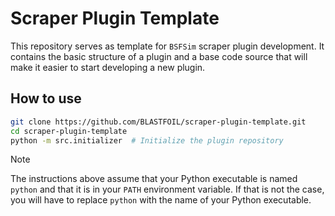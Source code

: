 # Scraper Plugin Template

This repository serves as template for `BSFSim` scraper plugin development. It contains the basic structure of a plugin and a base code source that will make it easier to start developing a new plugin.

## How to use

```bash
git clone https://github.com/BLASTFOIL/scraper-plugin-template.git
cd scraper-plugin-template
python -m src.initializer  # Initialize the plugin repository
```

> [!NOTE]
> The instructions above assume that your Python executable is named `python` and that it is in your `PATH` environment variable. If that is not the case, you will have to replace `python` with the name of your Python executable.
